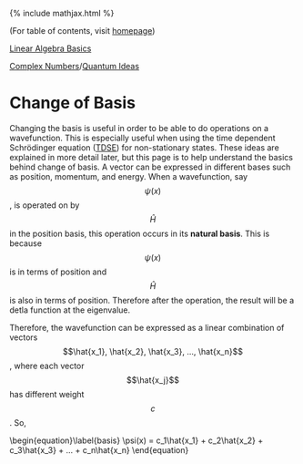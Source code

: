 {% include mathjax.html %}

(For table of contents, visit [homepage](/README.md))

[Linear Algebra Basics](Linear_Algebra.md)

[Complex Numbers](Complex_Numbers.md)/[Quantum Ideas](Quantum_ideas.md)

# Change of Basis

Changing the basis is useful in order to be able to do operations on a wavefunction. This is especially useful when using the time dependent Schrödinger equation ([TDSE](TDSE.md)) for non-stationary states. These ideas are explained in more detail later, but this page is to help understand the basics behind change of basis. A vector can be expressed in different bases such as position, momentum, and energy. When a wavefunction, say $$\psi(x)$$, is operated on by $$\hat{H}$$ in the position basis, this operation occurs in its **natural basis**. This is because $$\psi(x)$$ is in terms of position and $$\hat{H}$$ is also in terms of position. Therefore after the operation, the result will be a detla function at the eigenvalue. 

Therefore, the wavefunction can be expressed as a linear combination of vectors $$\hat{x_1}, \hat{x_2}, \hat{x_3}, ..., \hat{x_n}$$, where each vector $$\hat{x_j}$$ has different weight $$c$$. So, 

  \begin{equation}\label{basis}
    \psi(x) = c_1\hat{x_1} + c_2\hat{x_2} + c_3\hat{x_3} + ... + c_n\hat{x_n}
\end{equation}


